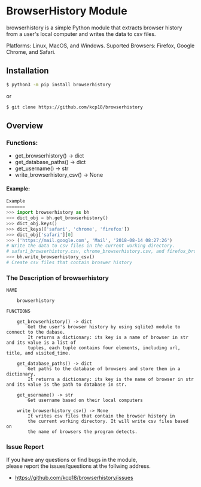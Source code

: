 # BrowserHistory Module

browserhistory is a simple Python module that extracts browser history from a user's local computer and writes the data to csv files.

Platforms: Linux, MacOS, and Windows.
Suported Browsers: Firefox, Google Chrome, and Safari. 

## Installation
```sh
$ python3 -m pip install browserhistory
```

or 

```sh
$ git clone https://github.com/kcp18/browserhistory
```

## Overview
### Functions:
- get_browserhistory() -> dict
- get_database_paths() -> dict
- get_username() -> str
- write_browserhistory_csv() -> None


#### Example:
```python
Example
=======
>>> import browserhistory as bh
>>> dict_obj = bh.get_browserhistory()
>>> dict_obj.keys()
>>> dict_keys(['safari', 'chrome', 'firefox'])
>>> dict_obj['safari'][0]
>>> ('https://mail.google.com', 'Mail', '2018-08-14 08:27:26')
# Write the data to csv files in the current working directory.
# safari_browserhistory.csv, chrome_browserhistory.csv, and firefox_browerhistory.csv.
>>> bh.write_browserhistory_csv()
# Create csv files that contain broswer history
```

### The Description of browserhistory

```
NAME

    browserhistory

FUNCTIONS

    get_browserhistory() -> dict
        Get the user's browser history by using sqlite3 module to connect to the dabase.
        It returns a dictionary: its key is a name of browser in str and its value is a list of
        tuples, each tuple contains four elements, including url, title, and visited_time. 
    
    get_database_paths() -> dict
        Get paths to the database of browsers and store them in a dictionary.
        It returns a dictionary: its key is the name of browser in str and its value is the path to database in str.
    
    get_username() -> str
        Get username based on their local computers
    
    write_browserhistory_csv() -> None
        It writes csv files that contain the browser history in
        the current working directory. It will write csv files based on 
        the name of browsers the program detects.
```

### Issue Report 


If you have any questions or find bugs in the module,  
please report the issues/questions at the follwing address.

- https://github.com/kcp18/browserhistory/issues


